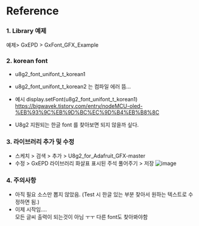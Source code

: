 # Reference
### 1. Library 예제
예제> GxEPD > GxFont_GFX_Example

### 2. korean font
* u8g2_font_unifont_t_korean1
* u8g2_font_unifont_t_korean2 는 컴파일 에러 뜸...
* 예시
 display.setFont(u8g2_font_unifont_t_korean1) 
<href>https://bigwavek.tistory.com/entry/nodeMCU-oled-%EB%93%9C%EB%9D%BC%EC%9D%B4%EB%B8%8C</href>

* U8g2 지원되는 한글 font 를 찾아보면 되지 않을까 싶다.

### 3. 라이브러리 추가 및 수정
* 스케치 > 검색 > 추가 > U8g2_for_Adafruit_GFX-master
* 수정 > GxEPD 라이브러리
화살표 표시된 주석 풀어주기 > 저장
![image](https://user-images.githubusercontent.com/37296369/63094473-7ed56700-bfa3-11e9-940e-a00883ae7477.png)

### 4. 주의사항
* 아직 필요 소스만 뽑지 않았음. (Test 시 한글 있는 부분 찾아서 원하는 텍스트로 수정하면 됨.)
* 이제 시작임....  
모든 글씨 출력이 되는것이 아님 ㅜㅜ 다른 font도 찾아봐야함
